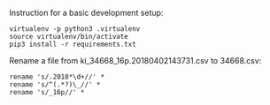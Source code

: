 Instruction for a basic development setup:

    virtualenv -p python3 .virtualenv
    source virtualenv/bin/activate
    pip3 install -r requirements.txt

Rename a file from ki_34668_16p.20180402143731.csv to 34668.csv:

    rename 's/.2018*\d+//' *
    rename 's/^(.*?)\_//' *
    rename 's/_16p//' *

